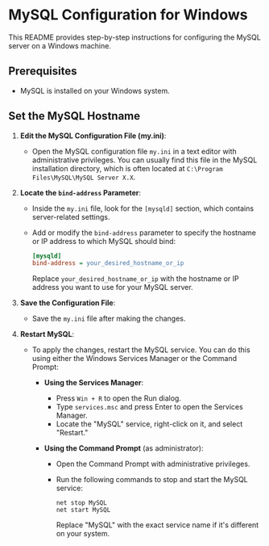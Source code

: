 # MySQL Configuration for Windows

This README provides step-by-step instructions for configuring the MySQL server on a Windows machine.

## Prerequisites

- MySQL is installed on your Windows system.

## Set the MySQL Hostname

1. **Edit the MySQL Configuration File (my.ini)**:

   - Open the MySQL configuration file `my.ini` in a text editor with administrative privileges. You can usually find this file in the MySQL installation directory, which is often located at `C:\Program Files\MySQL\MySQL Server X.X`.

2. **Locate the `bind-address` Parameter**:

   - Inside the `my.ini` file, look for the `[mysqld]` section, which contains server-related settings.

   - Add or modify the `bind-address` parameter to specify the hostname or IP address to which MySQL should bind:

     ```ini
     [mysqld]
     bind-address = your_desired_hostname_or_ip
     ```

     Replace `your_desired_hostname_or_ip` with the hostname or IP address you want to use for your MySQL server.

3. **Save the Configuration File**:

   - Save the `my.ini` file after making the changes.

4. **Restart MySQL**:

   - To apply the changes, restart the MySQL service. You can do this using either the Windows Services Manager or the Command Prompt:

     - **Using the Services Manager**:
       - Press `Win + R` to open the Run dialog.
       - Type `services.msc` and press Enter to open the Services Manager.
       - Locate the "MySQL" service, right-click on it, and select "Restart."

     - **Using the Command Prompt** (as administrator):
       - Open the Command Prompt with administrative privileges.
       - Run the following commands to stop and start the MySQL service:

         ```batch
         net stop MySQL
         net start MySQL
         ```

         Replace "MySQL" with the exact service name if it's different on your system.
